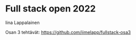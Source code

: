 # Full stack open 2022

Iina Lappalainen

Osan 3 tehtävät: https://github.com/iimelapp/fullstack-osa3
